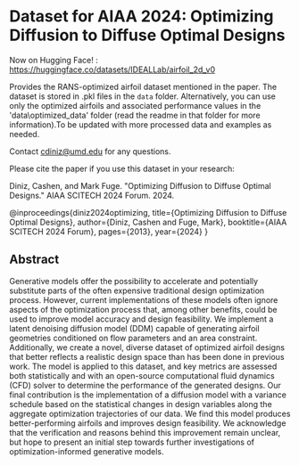 # Dataset for AIAA 2024: Optimizing Diffusion to Diffuse Optimal Designs
Now on Hugging Face! : https://huggingface.co/datasets/IDEALLab/airfoil_2d_v0

Provides the RANS-optimized airfoil dataset mentioned in the paper. The dataset is stored in .pkl files in the `data` folder. Alternatively, you can use only the optimized airfoils and associated performance values in the 'data\optimized_data' folder (read the readme in that folder for more information).To be updated with more processed data and examples as needed. 

Contact cdiniz@umd.edu for any questions.

Please cite the paper if you use this dataset in your research:

Diniz, Cashen, and Mark Fuge. "Optimizing Diffusion to Diffuse Optimal Designs." AIAA SCITECH 2024 Forum. 2024.

@inproceedings{diniz2024optimizing,
  title={Optimizing Diffusion to Diffuse Optimal Designs},
  author={Diniz, Cashen and Fuge, Mark},
  booktitle={AIAA SCITECH 2024 Forum},
  pages={2013},
  year={2024}
}

## Abstract
Generative models offer the possibility to accelerate and potentially substitute parts of the often expensive traditional design optimization process. However, current implementations of these models often ignore aspects of the optimization process that, among other benefits, could be used to improve model accuracy and design feasibility. We implement a latent denoising diffusion model (DDM) capable of generating airfoil geometries conditioned on flow parameters and an area constraint. Additionally, we create a novel, diverse dataset of optimized airfoil designs that better reflects a realistic design space than has been done in previous work. The model is applied to this dataset, and key metrics are assessed both statistically and with an open-source computational fluid dynamics (CFD) solver to determine the performance of the generated designs. Our final contribution is the implementation of a diffusion model with a variance schedule based on the statistical changes in design variables along the aggregate optimization trajectories of our data. We find this model produces better-performing airfoils and improves design feasibility. We acknowledge that the verification and reasons behind this improvement remain unclear, but hope to present an initial step towards further investigations of optimization-informed generative models.